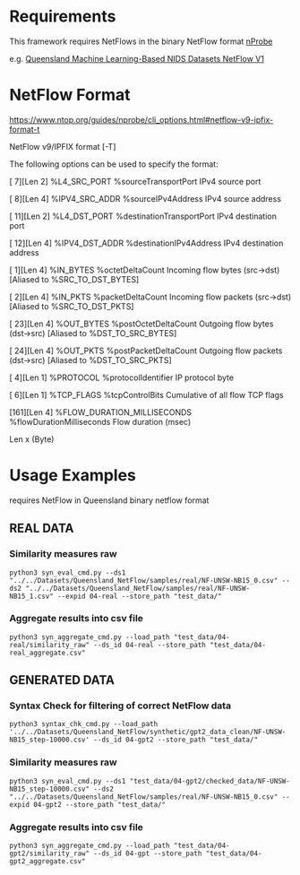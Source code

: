 # Requirements
This framework requires NetFlows in the binary NetFlow format [nProbe](https://www.ntop.org/products/netflow/nprobe/) 

e.g. [Queensland Machine Learning-Based NIDS Datasets NetFlow V1](https://staff.itee.uq.edu.au/marius/NIDS_datasets/)

# NetFlow Format

https://www.ntop.org/guides/nprobe/cli_options.html#netflow-v9-ipfix-format-t

NetFlow v9/IPFIX format [-T]

The following options can be used to specify the format:

[  7][Len 2] %L4_SRC_PORT                %sourceTransportPort        IPv4 source port

[  8][Len 4] %IPV4_SRC_ADDR              %sourceIPv4Address          IPv4 source address

[ 11][Len 2] %L4_DST_PORT                %destinationTransportPort   IPv4 destination port

[ 12][Len 4] %IPV4_DST_ADDR              %destinationIPv4Address     IPv4 destination address

[  1][Len 4] %IN_BYTES                   %octetDeltaCount            Incoming flow bytes (src->dst) [Aliased to %SRC_TO_DST_BYTES]

[  2][Len 4] %IN_PKTS                    %packetDeltaCount           Incoming flow packets (src->dst) [Aliased to %SRC_TO_DST_PKTS]

[ 23][Len 4] %OUT_BYTES                  %postOctetDeltaCount        Outgoing flow bytes (dst->src) [Aliased to %DST_TO_SRC_BYTES]

[ 24][Len 4] %OUT_PKTS                   %postPacketDeltaCount       Outgoing flow packets (dst->src) [Aliased to %DST_TO_SRC_PKTS]

[  4][Len 1] %PROTOCOL                   %protocolIdentifier         IP protocol byte

[  6][Len 1] %TCP_FLAGS                  %tcpControlBits             Cumulative of all flow TCP flags

[161][Len 4] %FLOW_DURATION_MILLISECONDS %flowDurationMilliseconds   Flow duration (msec)

Len x (Byte)

# Usage Examples

requires NetFlow in Queensland binary netflow format

## REAL DATA

### Similarity measures raw
`python3 syn_eval_cmd.py --ds1 "../../Datasets/Queensland_NetFlow/samples/real/NF-UNSW-NB15_0.csv" --ds2 "../../Datasets/Queensland_NetFlow/samples/real/NF-UNSW-NB15_1.csv" --expid 04-real --store_path "test_data/" `

### Aggregate results into csv file
`python3 syn_aggregate_cmd.py --load_path "test_data/04-real/similarity_raw" --ds_id 04-real --store_path "test_data/04-real_aggregate.csv"`


## GENERATED DATA

### Syntax Check for filtering of correct NetFlow data
`python3 syntax_chk_cmd.py --load_path '../../Datasets/Queensland_NetFlow/synthetic/gpt2_data_clean/NF-UNSW-NB15_step-10000.csv' --ds_id 04-gpt2 --store_path "test_data/"`

### Similarity measures raw
`python3 syn_eval_cmd.py --ds1 "test_data/04-gpt2/checked_data/NF-UNSW-NB15_step-10000.csv" --ds2 "../../Datasets/Queensland_NetFlow/samples/real/NF-UNSW-NB15_0.csv" --expid 04-gpt2 --store_path "test_data/" `

### Aggregate results into csv file
`python3 syn_aggregate_cmd.py --load_path "test_data/04-gpt2/similarity_raw" --ds_id 04-gpt --store_path "test_data/04-gpt2_aggregate.csv"`
